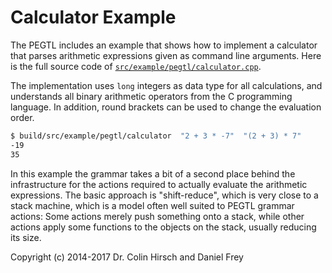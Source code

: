 # Calculator Example

The PEGTL includes an example that shows how to implement a calculator that parses arithmetic expressions given as command line arguments. Here is the full source code of [`src/example/pegtl/calculator.cpp`](../src/example/pegtl/calculator.cpp).

The implementation uses `long` integers as data type for all calculations, and understands all binary arithmetic operators from the C programming language.
In addition, round brackets can be used to change the evaluation order.

```sh
$ build/src/example/pegtl/calculator  "2 + 3 * -7"  "(2 + 3) * 7"
-19
35
```

In this example the grammar takes a bit of a second place behind the infrastructure for the actions required to actually evaluate the arithmetic expressions.
The basic approach is "shift-reduce", which is very close to a stack machine, which is a model often well suited to PEGTL grammar actions:
Some actions merely push something onto a stack, while other actions apply some functions to the objects on the stack, usually reducing its size.

Copyright (c) 2014-2017 Dr. Colin Hirsch and Daniel Frey
